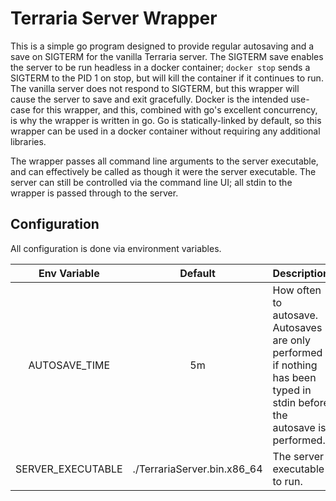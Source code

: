 # Terraria Server Wrapper

This is a simple go program designed to provide regular autosaving and
a save on SIGTERM for the vanilla Terraria server. The SIGTERM save
enables the server to be run headless in a docker container; `docker
stop` sends a SIGTERM to the PID 1 on stop, but will kill the
container if it continues to run. The vanilla server does not respond
to SIGTERM, but this wrapper will cause the server to save and exit
gracefully. Docker is the intended use-case for this wrapper, and
this, combined with go's excellent concurrency, is why the wrapper is
written in go. Go is statically-linked by default, so this wrapper can
be used in a docker container without requiring any additional
libraries.

The wrapper passes all command line arguments to the server
executable, and can effectively be called as though it were the server
executable. The server can still be controlled via the command line
UI; all stdin to the wrapper is passed through to the server.

## Configuration ##

All configuration is done via environment variables.

| Env Variable                 | Default                   | Description                                                                                                              |
|:----------------------------:|:-------------------------:|--------------------------------------------------------------------------------------------------------------------------|
| AUTOSAVE\_TIME               | 5m                        | How often to autosave. Autosaves are only performed if nothing has been typed in stdin before the autosave is performed. |
| SERVER\_EXECUTABLE | ./TerrariaServer.bin.x86_64 | The server executable to run.                                                                                            |
